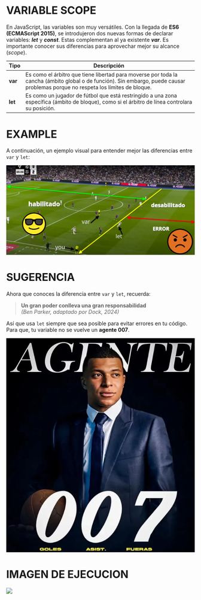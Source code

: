 # VARIABLE SCOPE

En JavaScript, las variables son muy versátiles. Con la llegada de **ES6 (ECMAScript 2015)**, se introdujeron dos nuevas formas de declarar variables: ***let*** y ***const***. Estas complementan al ya existente ***var***. Es importante conocer sus diferencias para aprovechar mejor su alcance (*scope*).

| **Tipo** | **Descripción** |
|----------|-----------------|
| **var**  | Es como el árbitro que tiene libertad para moverse por toda la cancha (ámbito global o de función). Sin embargo, puede causar problemas porque no respeta los límites de bloque. |
| **let**  | Es como un jugador de fútbol que está restringido a una zona específica (ámbito de bloque), como si el árbitro de línea controlara su posición. |

# EXAMPLE
A continuación, un ejemplo visual para entender mejor las diferencias entre `var` y `let`:

<img src="varLetImage.png" alt="Ejemplo visual del comportamiento de var y let en JavaScript">

# SUGERENCIA
Ahora que conoces la diferencia entre `var` y `let`, recuerda:

> **Un gran poder conlleva una gran responsabilidad**  
> *(Ben Parker, adaptado por Dock, 2024)*

Así que usa `let` siempre que sea posible para evitar errores en tu código.
Para que, tu variable no se vuelve un **agente 007**.

<img src="letImage.png" alt="Imagen motivacional para usar let en lugar de var">

# IMAGEN DE EJECUCION
<img src = "SV.png">
